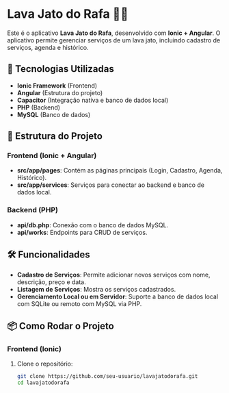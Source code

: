 # Lava Jato do Rafa 🚗💦

Este é o aplicativo **Lava Jato do Rafa**, desenvolvido com **Ionic + Angular**. O aplicativo permite gerenciar serviços de um lava jato, incluindo cadastro de serviços, agenda e histórico.

## 🚀 Tecnologias Utilizadas
- **Ionic Framework** (Frontend)
- **Angular** (Estrutura do projeto)
- **Capacitor** (Integração nativa e banco de dados local)
- **PHP** (Backend)
- **MySQL** (Banco de dados)

## 📁 Estrutura do Projeto
### Frontend (Ionic + Angular)
- **src/app/pages**: Contém as páginas principais (Login, Cadastro, Agenda, Histórico).
- **src/app/services**: Serviços para conectar ao backend e banco de dados local.

### Backend (PHP)
- **api/db.php**: Conexão com o banco de dados MySQL.
- **api/works**: Endpoints para CRUD de serviços.

## 🛠️ Funcionalidades
- **Cadastro de Serviços**: Permite adicionar novos serviços com nome, descrição, preço e data.
- **Listagem de Serviços**: Mostra os serviços cadastrados.
- **Gerenciamento Local ou em Servidor**: Suporte a banco de dados local com SQLite ou remoto com MySQL via PHP.

## 📦 Como Rodar o Projeto

### Frontend (Ionic)
1. Clone o repositório:
   ```bash
   git clone https://github.com/seu-usuario/lavajatodorafa.git
   cd lavajatodorafa

